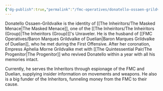 ```yaml
---
{"dg-publish":true,"permalink":"/fmc-operatives/donatello-ossaen-grildvalke/"}
---
```


Donatello Ossaen-Grildvalke is the identity of [[The Inheiritors/The Masked Menace\|The Masked Menace]], one of the [[The Inheiritors/The Inheiritors (Group)\|The Inheiritors (Group)]]'s Unraveler. He is the husband of [[FMC Operatives/Baron Marques Grildvalke of Duelian\|Baron Marques Grildvalke of Duelian]], who he met during the First Offensive. After her coronation, Empress Aphelia Morne Grildvalke met with [[The Quintessential Pair/The Progenitor\|The Progenitor]] who revived Donatello within a year with all his memories intact. 

Currently, he serves the Inheritors through espionage of the FMC and Duelian, supplying insider information on movements and weapons. He also is a big funder of the Inheritors, funneling money from the FMC to their cause.